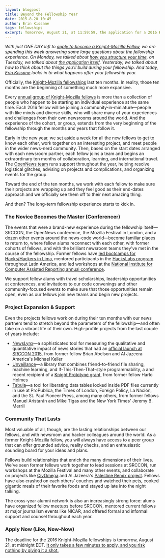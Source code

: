 ```yaml
---
layout: blogpost
title: Beyond the Fellowship Year
date: 2015-8-20 10:45
author: Erin Kissane
tags: fellowships
excerpt: Tomorrow, August 21, at 11:59:59, the application for a 2016 Knight-Mozilla Fellow closes. But if you become a Knight-Mozilla Fellow, your experience will last much longer than the 10 months. Today, Erin Kissane looks into life _after_ the fellowship.
---
```


_With just ONE DAY left to [apply to become a Knight-Mozilla Fellow](https://opennews.org/what/fellowships/apply/), we are spending this week answering some large questions about the fellowship experience. On Monday, we talked about [how you structure your time](https://opennews.org/blog/fellowships-final-week-one/). on Tuesday, we talked about [the application itself](https://opennews.org/blog/fellowships-final-week-two/). Yesterday, we talked about how to think about the things you'll build during your fellowship. And today, [Erin Kissane](http://www.twitter.com/kissane) looks in to what happens *after* your fellowship year._

Officially, the [Knight-Mozilla fellowships](https://opennews.org/what/fellowships/) last ten months. In reality, those ten months are the beginning of something much more expansive.

Every [annual group of Knight-Mozilla fellows](https://opennews.org/what/fellowships/community/) is more than a collection of people who happen to be starting an individual experience at the same time. Each 2016 fellow will be joining a community-in-miniature—people with like minds and diverse skills, who will share many of your experiences and challenges from their own newsrooms around the world. And the experience of the cohort, or group, extends from the very beginning of the fellowship through the months and years that follow it.

Early in the new year, we [set aside a week](https://opennews.org/blog/fellowship-onboarding-ccdc/) for all the new fellows to get to know each other, work together on an interesting project, and meet people in the wider news-nerd community. Then, based on the start dates arranged with each newsroom partner, each fellow joins a team and begins an extraordinary ten months of collaboration, learning, and international travel. The [OpenNews team](https://opennews.org/who/) runs support throughout the year, helping resolve logistical glitches, advising on projects and complications, and organizing events for the group.

Toward the end of the ten months, we work with each fellow to make sure their projects are wrapping up and they feel good as their end-dates approach and we officially see them off to their next amazing thing.

And then? The long-term fellowship experience starts to kick in.

### The Novice Becomes the Master (Conferencer)

The events that were a brand-new experience during the fellowship itself—SRCCON, the OpenNews conference, the Mozilla Festival in London, and a dozen other events around the news-code world—become familiar places to return to, where fellow alums reconnect with each other, with former cohorts of fellows, and with the brilliant newsroom teams they've met in the course of the fellowship. Former fellows have [led bootcamps for Hacks/Hackers in Lima](http://ijnet.org/en/blog/qa-sonya-song-ethics-gathering-social-data-and-more-digital-newsroom-challenges), mentored participants in the [HacksLabs program](http://hackslabs.org/) throughout Latin America, and led workshops at the [National Institute for Computer Assisted Reporting annual conference](http://www.ire.org/conferences/nicar2015/speakers/).

We support fellow alums with travel scholarships, leadership opportunities at conferences, and invitations to our code convenings and other community-focused events to make sure that those opportunities remain open, even as our fellows join new teams and begin new projects.

### Project Expansion & Support

Even the projects fellows work on during their ten months with our news partners tend to stretch beyond the parameters of the fellowship—and often take on a vibrant life of their own. High-profile projects from the last couple of years include:

* [NewsLynx](http://newslynx.readthedocs.org/en/latest/)—a sophisticated tool for measuring the qualitative and quantitative impact of news stories that had an [official launch at SRCCON 2015](http://towcenter.org/newslynx-launching-installing-and-lynxing-at-srccon/), from former fellow Brian Abelson and Al Jazeera America's Michael Keller
* [Unveillance](http://harloholm.es/2014/11/29/unveilling...-unveillance.html)—a library that combines friend-to-friend file sharing, machine learning, and If-This-Then-That-style programmability, a and recent recipient of a [Knight Prototype grant](http://www.knightfoundation.org/grants/201550896/), from former fellow Harlo Holmes
* [Tabula](http://tabula.technology/)—a tool for liberating data tables locked inside PDF files currently in use at ProPublica, the Times of London, Foreign Policy, La Nación, and the St. Paul Pioneer Press, among many others, from former fellows Manuel Aristarán and Mike Tigas and the New York Times' Jeremy B. Merrill

### Community That Lasts

Most valuable of all, though, are the lasting relationships between our fellows, and with newsroom and hacker colleagues around the world. As a former Knight-Mozilla fellow, you will always have access to a peer group that can offer grounded advice, reality checks, and an enthusiastic sounding board for your ideas and plans.

Fellows build relationships that enrich the many dimensions of their lives. We've seen former fellows work together to lead sessions at SRCCON, run workshops at the Mozilla Festival and many other events, and collaborate on projects like [CivOmega](http://www.civomega.com/) and Al Jazeera's [Palestine Remix project](http://interactive.aljazeera.com/aje/PalestineRemix/about.html). Fellows have also crashed on each others' couches  and watched their pets, cooked gigantic meals of their favorite foods  and stayed up late into the night talking.

The cross-year alumni network is also an increasingly strong force: alums have organized fellow meetups before SRCCON, mentored current fellows at major journalism events like NICAR, and offered formal and informal support and counsel throughout each year.

### Apply Now (Like, Now-Now)

The deadline for the 2016 Knight-Mozilla fellowships is tomorrow, August 21, at midnight EDT. [It only takes a few minutes to apply, and you risk nothing by giving it a shot.](https://opennews.org/what/fellowships/apply/)
